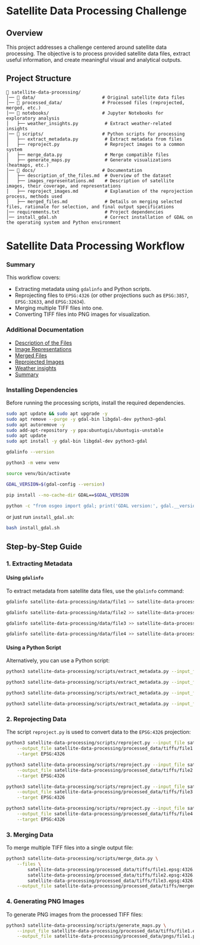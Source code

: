 # Satellite Data Processing Challenge

## Overview
This project addresses a challenge centered around satellite data processing. The objective is to process provided satellite data files, extract useful information, and create meaningful visual and analytical outputs.

## Project Structure
```
📂 satellite-data-processing/
│── 📂 data/                         # Original satellite data files
│── 📂 processed_data/               # Processed files (reprojected, merged, etc.)
│── 📂 notebooks/                    # Jupyter Notebooks for exploratory analysis
│   ├── weather_insights.py          # Extract weather-related insights
│── 📂 scripts/                      # Python scripts for processing
│   ├── extract_metadata.py          # Extract metadata from files
│   ├── reproject.py                 # Reproject images to a common system
│   ├── merge_data.py                # Merge compatible files
│   ├── generate_maps.py             # Generate visualizations (heatmaps, etc.)
│── 📂 docs/                         # Documentation
│   ├── description_of_the_files.md  # Overview of the dataset
│   ├── images_representations.md    # Description of satellite images, their coverage, and representations  
│   ├── reproject_images.md          # Explanation of the reprojection process, methods used
│   ├── merged_files.md              # Details on merging selected files, rationale for selection, and final output specifications  
│── requirements.txt                 # Project dependencies
│── install_gdal.sh                  # Correct installation of GDAL on the operating system and Python environment  
```

# Satellite Data Processing Workflow


### Summary
This workflow covers:
- Extracting metadata using `gdalinfo` and Python scripts.
- Reprojecting files to `EPSG:4326` (or other projections such as `EPSG:3857`, `EPSG:32633`, and `EPSG:32634`).
- Merging multiple TIFF files into one.
- Converting TIFF files into PNG images for visualization.


### Additional Documentation
- [Description of the Files](satellite-data-processing/docs/description_of_the_files.md)
- [Image Representations](satellite-data-processing/docs/images_representations.md)
- [Merged Files](satellite-data-processing/docs/merged_files.md)
- [Reprojected Images](satellite-data-processing/docs/reproject_images.md)
- [Weather insights](satellite-data-processing/notebooks/weather_insights.ipynb)
- [Summary](SUMMARY.md)


### Installing Dependencies
Before running the processing scripts, install the required dependencies. 

```bash
sudo apt update && sudo apt upgrade -y
sudo apt remove --purge -y gdal-bin libgdal-dev python3-gdal
sudo apt autoremove -y
sudo add-apt-repository -y ppa:ubuntugis/ubuntugis-unstable
sudo apt update
sudo apt install -y gdal-bin libgdal-dev python3-gdal

gdalinfo --version

python3 -m venv venv

source venv/bin/activate

GDAL_VERSION=$(gdal-config --version)

pip install --no-cache-dir GDAL==$GDAL_VERSION

python -c "from osgeo import gdal; print('GDAL version:', gdal.__version__)"
```

or just run `install_gdal.sh`:

```bash
bash install_gdal.sh
```

## Step-by-Step Guide

### 1. Extracting Metadata
#### Using `gdalinfo`
To extract metadata from satellite data files, use the `gdalinfo` command:

```bash
gdalinfo satellite-data-processing/data/file1 >> satellite-data-processing/processed_data/metadata/file1.txt && cat satellite-data-processing/processed_data/metadata/file1.txt
```
```bash
gdalinfo satellite-data-processing/data/file2 >> satellite-data-processing/processed_data/metadata/file2.txt && cat satellite-data-processing/processed_data/metadata/file2.txt
```
```bash
gdalinfo satellite-data-processing/data/file3 >> satellite-data-processing/processed_data/metadata/file3.txt && cat satellite-data-processing/processed_data/metadata/file3.txt
```
```bash
gdalinfo satellite-data-processing/data/file4 >> satellite-data-processing/processed_data/metadata/file4.txt && cat satellite-data-processing/processed_data/metadata/file4.txt
```

#### Using a Python Script
Alternatively, you can use a Python script:

```bash
python3 satellite-data-processing/scripts/extract_metadata.py --input_file satellite-data-processing/data/file1 --output_file satellite-data-processing/processed_data/metadata/file1.json
```
```bash
python3 satellite-data-processing/scripts/extract_metadata.py --input_file satellite-data-processing/data/file2 --output_file satellite-data-processing/processed_data/metadata/file2.json
```
```bash
python3 satellite-data-processing/scripts/extract_metadata.py --input_file satellite-data-processing/data/file3 --output_file satellite-data-processing/processed_data/metadata/file3.json
```
```bash
python3 satellite-data-processing/scripts/extract_metadata.py --input_file satellite-data-processing/data/file4 --output_file satellite-data-processing/processed_data/metadata/file4.json
```

### 2. Reprojecting Data
The script `reproject.py` is used to convert data to the `EPSG:4326` projection:

```bash
python3 satellite-data-processing/scripts/reproject.py --input_file satellite-data-processing/data/file1 \
    --output_file satellite-data-processing/processed_data/tiffs/file1.epsg:4326.tiff \
    --target EPSG:4326
```
```bash
python3 satellite-data-processing/scripts/reproject.py --input_file satellite-data-processing/data/file2 \
    --output_file satellite-data-processing/processed_data/tiffs/file2.epsg:4326.tiff \
    --target EPSG:4326
```
```bash
python3 satellite-data-processing/scripts/reproject.py --input_file satellite-data-processing/data/file3 \
    --output_file satellite-data-processing/processed_data/tiffs/file3.epsg:4326.tiff \
    --target EPSG:4326
```
```bash
python3 satellite-data-processing/scripts/reproject.py --input_file satellite-data-processing/data/file4 \
    --output_file satellite-data-processing/processed_data/tiffs/file4.epsg:4326.tiff \
    --target EPSG:4326
```

### 3. Merging Data
To merge multiple TIFF files into a single output file:

```bash
python3 satellite-data-processing/scripts/merge_data.py \
    --files \
        satellite-data-processing/processed_data/tiffs/file1.epsg:4326.tiff \
        satellite-data-processing/processed_data/tiffs/file2.epsg:4326.tiff \
        satellite-data-processing/processed_data/tiffs/file3.epsg:4326.tiff \
    --output_file satellite-data-processing/processed_data/tiffs/merged.epsg:4326.tiff
```

### 4. Generating PNG Images
To generate PNG images from the processed TIFF files:

```bash
python3 satellite-data-processing/scripts/generate_maps.py \
    --input_file satellite-data-processing/processed_data/tiffs/file1.epsg:4326.tiff \
    --output_file satellite-data-processing/processed_data/pngs/file1.png
```

